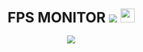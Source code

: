 <h1 align="center"> FPS MONITOR <img src="https://img.icons8.com/color/28/000000/60.png"/> <img height="28px" src="https://www.pygame.org/ftp/pygame-head-party.png"> </h1>
 <p align="center"> <img src="https://user-images.githubusercontent.com/87514488/139366283-a897c724-06cb-4210-9b20-64ade803608b.png"> </p>

